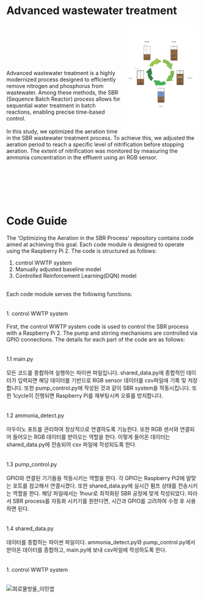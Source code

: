 # Advanced wastewater treatment

<img src="./Image/SBR process.png" align="right" width="40%"/>
<br><br><br><br><br><br><br>
Advanced wastewater treatment is a highly modernized process designed to efficiently remove nitrogen and phosphorus from wastewater. Among these methods, the SBR (Sequence Batch Reactor) process allows for sequential water treatment in batch reactions, enabling precise time-based control. <br><br>
In this study, we optimized the aeration time in the SBR wastewater treatment process. To achieve this, we adjusted the aeration period to reach a specific level of nitrification before stopping aeration. The extent of nitrification was monitored by measuring the ammonia concentration in the effluent using an RGB sensor.
<br><br><br><br><br><br><br>

# Code Guide
The 'Optimizing the Aeration in the SBR Process' repository contains code aimed at achieving this goal. Each code module is designed to operate using the Raspberry Pi 2. The code is structured as follows:
<br>
1. control WWTP system
2. Manually adjusted baseline model
3. Controlled Reinforcement Learning(DQN) model
<br>
Each code module serves the following functions:<br><br><br>
1. control WWTP system<br><br>
First, the control WWTP system code is used to control the SBR process with a Raspberry Pi 2. The pump and stirring mechanisms are controlled via GPIO connections. The details for each part of the code are as follows:<br><br><br>
1.1 main.py<br><br>
모든 코드를 종합하여 실행하는 파이썬 파일입니다. shared_data.py에 종합적인 데이터가 입력되면 해당 데이터를 기반으로 RGB sensor 데이터를 csv파일에 기록 및 저장합니다. 또한 pump_control.py에 작성된 것과 같이 SBR system을 작동시킵니다. 또한 1cycle이 진행되면 Raspberry Pi를 재부팅시켜 오류를 방지합니다.<br><br><br>
1.2 ammonia_detect.py<br><br>
아두이노 포트를 관리하여 정상적으로 연결하도록 기능한다. 또한 RGB 센서와 연결되어 들어오는 RGB 데이터를 받아오는 역할을 한다. 이렇게 들어온 데이터는 shared_data.py에 전송되어 csv 파일에 작성되도록 한다.<br><br><br>
1.3 pump_control.py<br><br>
GPIO와 연결된 기기들을 작동시키는 역할을 한다. 각 GPIO는 Raspberry Pi2에 알맞는 포트를 참고해서 연결시켰다. 또한 shared_data.py에 실시간 펌프 상태를 전송시키는 역할을 한다. 해당 파일에서는 1hour로 최적화된 SBR 공정에 맞게 작성되었다. 따라서 SBR process를 자동화 시키기를 원한다면, 시간과 GPIO를 고려하여 수정 후 사용하면 된다.<br><br><br>
1.4 shared_data.py<br><br>
데이터를 종합하는 파이썬 파일이다. ammonia_detect.py와 pump_control.py에서 받아온 데이터를 종합하고, main.py에 보내 csv파일에 작성하도록 한다. <br><br><br>
1. control WWTP system<br><br>


![회로물방울_이민엽](https://github.com/user-attachments/assets/cffb9b2f-6133-42a1-aefb-f07712bb287a)
